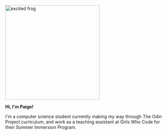 
<img width="300" alt="excited frog" src="https://i.imgur.com/ckT5KZR.png">


<p><strong>Hi, I'm Paige!</strong></p>
<p>I'm a computer science student currently making my way through The Odin Project curriculum, and work as a teaching assistant at Girls Who Code for their Summer Immersion Program.</p>


<!---
paigethompson150/paigethompson150 is a ✨ special ✨ repository because its `README.md` (this file) appears on your GitHub profile.
You can click the Preview link to take a look at your changes.
--->
